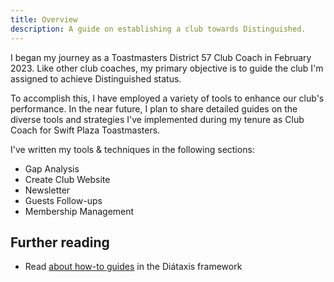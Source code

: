 ```yaml
---
title: Overview
description: A guide on establishing a club towards Distinguished.
---
```


I began my journey as a Toastmasters District 57 Club Coach in February 2023. Like other club coaches, my primary objective is to guide the club I'm assigned to achieve Distinguished status.

To accomplish this, I have employed a variety of tools to enhance our club's performance. In the near future, I plan to share detailed guides on the diverse tools and strategies I've implemented during my tenure as Club Coach for Swift Plaza Toastmasters.

I've written my tools & techniques in the following sections:

- Gap Analysis
- Create Club Website
- Newsletter
- Guests Follow-ups
- Membership Management


## Further reading

- Read [about how-to guides](https://diataxis.fr/how-to-guides/) in the Diátaxis framework
